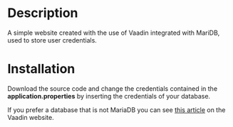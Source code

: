 # Description

A simple website created with the use of Vaadin integrated with MariDB, used to store user credentials.

# Installation

Download the source code and change the credentials contained in the **application.properties** by inserting the credentials of your database.

If you prefer a database that is not MariaDB you can see [this article](https://vaadin.com/docs/latest/integrations/databases) on the Vaadin website.